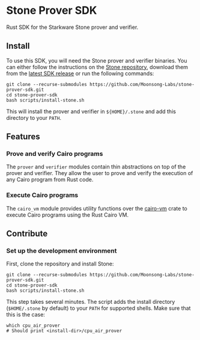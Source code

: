 # Stone Prover SDK

Rust SDK for the Starkware Stone prover and verifier.

## Install

To use this SDK, you will need the Stone prover and verifier binaries.
You can either follow the instructions on the [Stone repository](https://github.com/starkware-libs/stone-prover), 
download them from the [latest SDK release](https://github.com/Moonsong-Labs/stone-prover-sdk/releases/latest)
or run the following commands:

```shell
git clone --recurse-submodules https://github.com/Moonsong-Labs/stone-prover-sdk.git
cd stone-prover-sdk
bash scripts/install-stone.sh 
```

This will install the prover and verifier in `${HOME}/.stone` and add this directory to your `PATH`.

## Features

### Prove and verify Cairo programs

The `prover` and `verifier` modules contain thin abstractions on top of the prover and verifier.
They allow the user to prove and verify the execution of any Cairo program from Rust code.

### Execute Cairo programs

The `cairo_vm` module provides utility functions over the [cairo-vm](https://github.com/Moonsong-Labs/cairo-vm)
crate to execute Cairo programs using the Rust Cairo VM.

## Contribute

### Set up the development environment

First, clone the repository and install Stone:

```shell
git clone --recurse-submodules https://github.com/Moonsong-Labs/stone-prover-sdk.git
cd stone-prover-sdk
bash scripts/install-stone.sh
```

This step takes several minutes. The script adds the install directory (`$HOME/.stone` by default) to your `PATH`
for supported shells. Make sure that this is the case:

```shell
which cpu_air_prover
# Should print <install-dir>/cpu_air_prover
```
